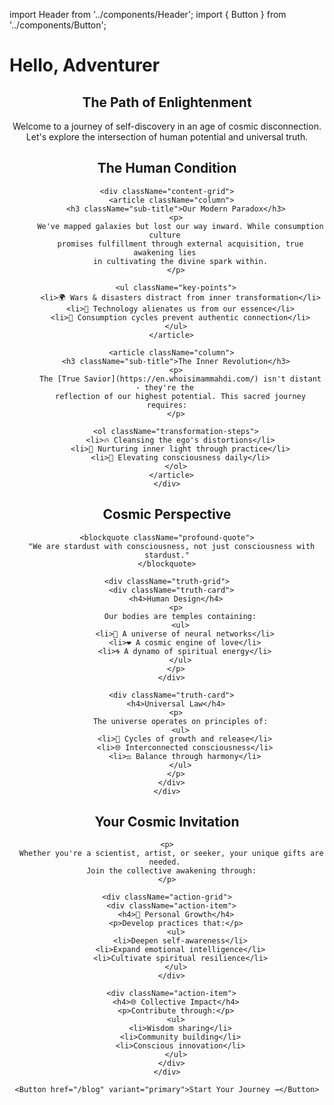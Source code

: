 import Header from '../components/Header';
import { Button } from '../components/Button';

# Hello, Adventurer

<Header />

<main className="container">
  <section className="hero">
    <h1 className="hero-title">The Path of Enlightenment</h1>
    <p className="hero-lead">
      Welcome to a journey of self-discovery in an age of cosmic disconnection. 
      Let's explore the intersection of human potential and universal truth.
    </p>
  </section>

  <section className="core-message">
    <h2 className="section-title">The Human Condition</h2>
    
    <div className="content-grid">
      <article className="column">
        <h3 className="sub-title">Our Modern Paradox</h3>
        <p>
          We've mapped galaxies but lost our way inward. While consumption culture 
          promises fulfillment through external acquisition, true awakening lies 
          in cultivating the divine spark within.
        </p>
        
        <ul className="key-points">
          <li>🌍 Wars & disasters distract from inner transformation</li>
          <li>📱 Technology alienates us from our essence</li>
          <li>🔄 Consumption cycles prevent authentic connection</li>
        </ul>
      </article>

      <article className="column">
        <h3 className="sub-title">The Inner Revolution</h3>
        <p>
          The [True Savior](https://en.whoisimammahdi.com/) isn't distant - they're the 
          reflection of our highest potential. This sacred journey requires:
        </p>
        
        <ol className="transformation-steps">
          <li>🔥 Cleansing the ego's distortions</li>
          <li>🌱 Nurturing inner light through practice</li>
          <li>🚀 Elevating consciousness daily</li>
        </ol>
      </article>
    </div>
  </section>

  <section className="universal-truth">
    <h2 className="section-title">Cosmic Perspective</h2>
    
    <blockquote className="profound-quote">
      "We are stardust with consciousness, not just consciousness with stardust."
    </blockquote>

    <div className="truth-grid">
      <div className="truth-card">
        <h4>Human Design</h4>
        <p>
          Our bodies are temples containing:
          <ul>
            <li>🧠 A universe of neural networks</li>
            <li>❤️ A cosmic engine of love</li>
            <li>🌀 A dynamo of spiritual energy</li>
          </ul>
        </p>
      </div>

      <div className="truth-card">
        <h4>Universal Law</h4>
        <p>
          The universe operates on principles of:
          <ul>
            <li>🔄 Cycles of growth and release</li>
            <li>🌐 Interconnected consciousness</li>
            <li>⚖️ Balance through harmony</li>
          </ul>
        </p>
      </div>
    </div>
  </section>

  <section className="call-to-action">
    <h2 className="section-title">Your Cosmic Invitation</h2>
    
    <p>
      Whether you're a scientist, artist, or seeker, your unique gifts are needed. 
      Join the collective awakening through:
    </p>
    
    <div className="action-grid">
      <div className="action-item">
        <h4>🌱 Personal Growth</h4>
        <p>Develop practices that:</p>
        <ul>
          <li>Deepen self-awareness</li>
          <li>Expand emotional intelligence</li>
          <li>Cultivate spiritual resilience</li>
        </ul>
      </div>

      <div className="action-item">
        <h4>🌐 Collective Impact</h4>
        <p>Contribute through:</p>
        <ul>
          <li>Wisdom sharing</li>
          <li>Community building</li>
          <li>Conscious innovation</li>
        </ul>
      </div>
    </div>

    <Button href="/blog" variant="primary">Start Your Journey →</Button>
  </section>
</main>

<style global jsx>
  /* Base Styles */
  :global(body) {
    font-family: -apple-system, BlinkMacSystemFont, 'Segoe UI', Roboto, Oxygen, Ubuntu, Cantarell, sans-serif;
    line-height: 1.6;
    color: #2d3436;
    max-width: 1200px;
    margin: 0 auto;
    padding: 0 2rem;
  }

  .container {
    display: flex;
    flex-direction: column;
    gap: 2rem;
    padding: 4rem 0;
  }

  /* Hero Section */
  .hero {
    text-align: center;
    padding: 4rem 0;
  }

  .hero-title {
    font-size: 2.5rem;
    margin-bottom: 1rem;
    color: #2d3436;
  }

  .hero-lead {
    font-size: 1.2rem;
    color: #636e72;
  }

  /* Core Message Section */
  .core-message {
    background: #f6f8fa;
    padding: 3rem;
    border-radius: 10px;
  }

  .content-grid {
    display: grid;
    grid-template-columns: 1fr 1fr;
    gap: 2rem;
    margin-top: 2rem;
  }

  .column {
    background: white;
    padding: 2rem;
    border-radius: 8px;
    box-shadow: 0 2px 4px rgba(0,0,0,0.1);
  }

  .key-points, .transformation-steps {
    margin-top: 1.5rem;
    padding-left: 1.5rem;
  }

  /* Universal Truth Section */
  .universal-truth {
    padding: 3rem;
    background: linear-gradient(135deg, #f8f9fa 0%, #ffffff 100%);
  }

  .profound-quote {
    font-style: italic;
    color: #636e72;
    margin: 2rem 0;
    padding: 1.5rem;
    background: #fff3e0;
    border-left: 4px solid #ffe082;
  }

  .truth-grid {
    display: grid;
    grid-template-columns: 1fr 1fr;
    gap: 2rem;
    margin-top: 2rem;
  }

  .truth-card {
    background: white;
    padding: 2rem;
    border-radius: 8px;
    box-shadow: 0 2px 4px rgba(0,0,0,0.1);
  }

  /* Call to Action */
  .call-to-action {
    text-align: center;
    padding: 4rem 0;
    background: #2d3436;
    color: white;
  }

  .action-grid {
    display: grid;
    grid-template-columns: 1fr 1fr;
    gap: 2rem;
    margin: 2rem 0;
  }

  .action-item {
    background: rgba(255,255,255,0.1);
    padding: 2rem;
    border-radius: 8px;
  }

  /* Button Styles */
  .mdx-button {
    display: inline-block;
    padding: 1rem 2rem;
    background: #1e90ff;
    color: white;
    text-decoration: none;
    border-radius: 25px;
    transition: background 0.3s;
    font-weight: 600;
  }

  .mdx-button:hover {
    background: #1874cd;
  }
</style>
